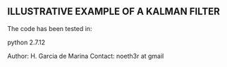 ILLUSTRATIVE EXAMPLE OF A KALMAN FILTER
---------------------------------------------------------
The code has been tested in:

python 2.7.12

Author: H. Garcia de Marina
Contact: noeth3r at gmail



